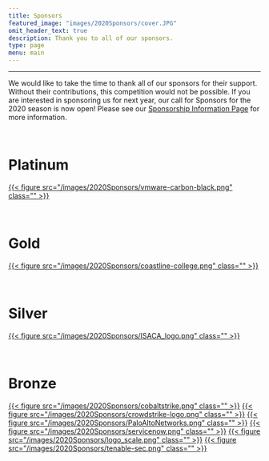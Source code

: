 ```yaml
---
title: Sponsors
featured_image: "images/2020Sponsors/cover.JPG"
omit_header_text: true
description: Thank you to all of our sponsors.
type: page
menu: main
---
```

<hr>

We would like to take the time to thank all of our sponsors for their support. Without their contributions, this competition would not be possible. If you are interested in sponsoring us for next year, our call for Sponsors for the 2020 season is now open! Please see our [Sponsorship Information Page](/about/become-a-sponsor/) for more information.

<br>
<h1> Platinum </h1>

<a href="https://www.carbonblack.com/">{{< figure src="/images/2020Sponsors/vmware-carbon-black.png" class="" >}}</a>

<br>
<h1> Gold </h1>

<a href="https://www.coastline.edu/">{{< figure src="/images/2020Sponsors/coastline-college.png" class="" >}}</a>

<br>
<h1> Silver </h1>

<a href="https://isacala.org/">{{< figure src="/images/2020Sponsors/ISACA_logo.png" class="" >}}</a>

<br>
<h1> Bronze </h1>

<a href="https://www.cobaltstrike.com/">{{< figure src="/images/2020Sponsors/cobaltstrike.png" class="" >}}</a>
<a href="https://www.crowdstrike.com/">{{< figure src="/images/2020Sponsors/crowdstrike-logo.png" class="" >}}</a>
<a href="https://www.paloaltonetworks.com/">{{< figure src="/images/2020Sponsors/PaloAltoNetworks.png" class="" >}}</a>
<a href="https://www.servicenow.com/">{{< figure src="/images/2020Sponsors/servicenow.png" class="" >}}</a>
<a href="https://www.scale.com/">{{< figure src="/images/2020Sponsors/logo_scale.png" class="" >}}</a>
<a href="https://www.tenable.com/">{{< figure src="/images/2020Sponsors/tenable-sec.png" class="" >}}</a>
